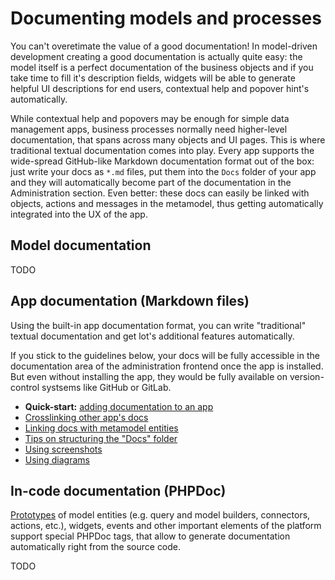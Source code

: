 # Documenting models and processes

You can't overetimate the value of a good documentation! In model-driven development creating a good documentation is actually quite easy: the model itself is a perfect documentation of the business objects and if you take time to fill it's description fields, widgets will be able to generate helpful UI descriptions for end users, contextual help and popover hint's automatically.

While contextual help and popovers may be enough for simple data management apps, business processes normally need higher-level documentation, that spans across many objects and UI pages. This is where traditional textual documentation comes into play. Every app supports the wide-spread GitHub-like Markdown documentation format out of the box: just write your docs as `*.md` files, put them into the `Docs` folder of your app and they will automatically become part of the documentation in the Administration section. Even better: these docs can easily be linked with objects, actions and messages in the metamodel, thus getting automatically integrated into the UX of the app.

## Model documentation

TODO

## App documentation (Markdown files)

Using the built-in app documentation format, you can write "traditional" textual documentation and get lot's additional features automatically. 

If you stick to the guidelines below, your docs will be fully accessible in the documentation area of the administration frontend once the app is installed. But even without installing the app, they would be fully available on version-control systsems like GitHub or GitLab.

- **Quick-start:** [adding documentation to an app](docs_setup.md)
- [Crosslinking other app's docs](docs_crosslinking.md)
- [Linking docs with metamodel entities](docs_links_in_the_model.md)
- [Tips on structuring the "Docs" folder](docs_structure.md)
- [Using screenshots](screenshots.md)
- [Using diagrams](diagrams.md)

## In-code documentation (PHPDoc)

[Prototypes](../understanding_the_metamodel/prototypes.md) of model entities (e.g. query and model builders, connectors, actions, etc.), widgets, events and other important elements of the platform support special PHPDoc tags, that allow to generate documentation automatically right from the source code.

TODO